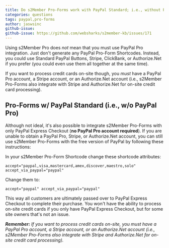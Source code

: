 ```yaml
---
title: Do s2Member Pro-Forms work with PayPal Standard; i.e., without PayPal Pro?
categories: questions
tags: paypal,pro-forms
author: jaswsinc
github-issue:
github-issue: https://github.com/websharks/s2member-kb/issues/171
---
```


Using s2Member Pro does _not_ mean that you must use PayPal Pro integration. Just don't generate any PayPal Pro-Form Shortcodes. Instead, you could use Standard PayPal Buttons, Stripe, ClickBank, or Authorize.Net if you prefer (you could even use them all together at the same time).

If you want to process credit cards on-site though, you _must_ have a PayPal Pro account, a Stripe account, or an Authorize.Net account (i.e., s2Member Pro-Forms also integrate with Stripe and Authorize.Net for on-site credit card processing).

## Pro-Forms w/ PayPal Standard (i.e., w/o PayPal Pro)

Although not ideal, it's also possible to integrate s2Member Pro-Forms with only PayPal Express Checkout (**no PayPal Pro account required**). If you are unable to obtain a PayPal Pro, Stripe, or Authorize.Net account, you can still use s2Member Pro-Forms with the free version of PayPal by following these instructions:

In your s2Member Pro-Form Shortcode change these shortcode attributes:

```text
accept="paypal,visa,mastercard,amex,discover,maestro,solo"
accept_via_paypal="paypal"
```

Change them to:

```text
accept="paypal" accept_via_paypal="paypal"
```

This way all customers are ultimately passed over to PayPal Express Checkout to complete their purchase. You won't have the ability to process on-site credit cards if you only have PayPal Express Checkout, but for some site owners that's not an issue.

_**Remember:** If you want to process credit cards on-site, you must have a PayPal Pro account, a Stripe account, or an Authorize.Net account (i.e., s2Member Pro-Forms also integrate with Stripe and Authorize.Net for on-site credit card processing)._